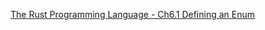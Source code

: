 <!--
 * @Author: shaqsnake
 * @Email: shaqsnake@gmail.com
 * @Date: 2019-09-30 16:36:50
 * @LastEditTime: 2019-10-10 10:10:27
 * @Description: The Rust Programming Language - Ch6.1 Defining an Enum
 -->
[The Rust Programming Language - Ch6.1 Defining an Enum](https://doc.rust-lang.org/book/ch06-01-defining-an-enum.html)